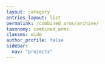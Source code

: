 ```yaml
---
layout: category
entries_layout: list
permalink: /combined_arms/archive/
taxonomy: combined_arms
classes: wide
author_profile: false
sidebar:
  nav: "projects"
---
```


